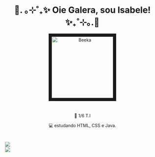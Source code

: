 <h1 align="center" >🐝. ｡⊹˚₊✨ Oie Galera, sou Isabele!✨₊˚⊹｡.🐝</h1>
<div style="display: inline_block" align="center" >
<img  border-width="5" src="https://i.picasion.com/pic92/1eeac98cef18c37ac7003c509690bd4b.gif" width="200" height="200" border="10" alt="Beeka"  /> 
 </div> 



#
<div width="100" height="100" border="10" align="center" margin="100PX" > 

  <p>
🐝 1/6 T.I
  </p>
  <p>
  💻 estudando HTML, CSS e Java. 
   </p>
 
</div>





#
  <div style="display: inline_block">
   <a herf= "https://github.com/belefernandes" > 
     <img align="left" heigth="120cm" src="https://github-readme-stats.vercel.app/api?username=belefernandes&show_icons=true&bg_color=45,FFFF00,FFA500&title_color=000000&text_color=363636&icon_color=363636&border_color=1C1C1C&border_radius=10&locale=pt-br"/><br>
   <img align="rigth" heigth="190cm" src="https://github-readme-stats.vercel.app/api/top-langs/?username=belefernandes&layout=compact&bg_color=45,FFA500,FFFF00&title_color=000000&text_color=363636&icon_color=363636&border_color=1C1C1C&border_radius=10&locale=pt-br"/></a>
  </div>


